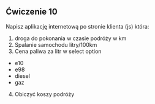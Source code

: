 ## Ćwiczenie 10
Napisz aplikację internetową po stronie klienta (js) która:
1. droga do pokonania w czasie podróży w km
2. Spalanie samochodu  litry/100km
3. Cena paliwa za litr w select option
  - e10
  - e98
  - diesel
  - gaz
4. Obiczyć koszy podróży